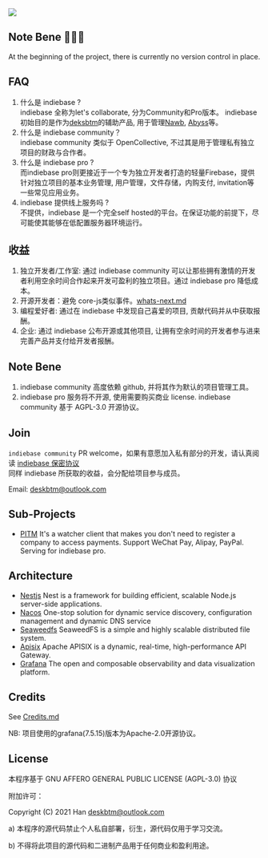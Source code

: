 <a href='https://indiebase.deskbtm.com' target="_blank">
<img src="https://user-images.githubusercontent.com/45007226/245068424-e84cd3f6-81b3-4905-a850-18b59479ba79.svg" />
</a>
<br />

## Note Bene 🚧🚧🚧
At the beginning of the project, there is currently no version control in place.

## FAQ

1. 什么是 indiebase ?  
indiebase 全称为let's collaborate, 分为Community和Pro版本。
indiebase 初始目的是作为[deksbtm](https://deskbtm.com)的辅助产品, 用于管理[Nawb](https://nawb.deskbtm.com/), [Abyss](https://github.com/deskbtm-abyss/abyss)等。
2. 什么是 indiebase community？  
indiebase community 类似于 OpenCollective, 不过其是用于管理私有独立项目的财政与合作者。
3. 什么是 indiebase pro ?  
而indiebase pro则更接近于一个专为独立开发者打造的轻量Firebase，提供针对独立项目的基本业务管理, 用户管理，文件存储，内购支付, invitation等一些常见应用业务。
4. indiebase 提供线上服务吗 ?  
不提供，indiebase 是一个完全self hosted的平台。在保证功能的前提下，尽可能使其能够在低配置服务器环境运行。

## 收益

1. 独立开发者/工作室: 通过 indiebase community 可以让那些拥有激情的开发者利用空余时间合作起来开发可盈利的独立项目。通过 indiebase pro 降低成本。
2. 开源开发者：避免 core-js类似事件。[whats-next.md](https://github.com/zloirock/core-js/blob/master/docs/2023-02-14-so-whats-next.md)
3. 编程爱好者: 通过在 indiebase 中发现自己喜爱的项目, 贡献代码并从中获取报酬。
4. 企业: 通过 indiebase 公布开源或其他项目, 让拥有空余时间的开发者参与进来完善产品并支付给开发者报酬。

## Note Bene

1. indiebase community 高度依赖 github, 并将其作为默认的项目管理工具。
2. indiebase pro 服务将不开源, 使用需要购买商业 license. indiebase community 基于 AGPL-3.0 开源协议。

## Join

`indiebase community` PR welcome，如果有意愿加入私有部分的开发，请认真阅读 [indiebase 保密协议](https://github.com/indiebase/indiebase/blob/dev/docs/zh-CN/non-disclosure-agreement-zh_cn.md)
<br />
同样 indiebase 所获取的收益，会分配给项目参与成员。

Email: deskbtm@outlook.com


## Sub-Projects
- [PITM](https://github.com/indiebase/PTIM) It's a watcher client that makes you don't need to register a company to access payments. Support WeChat Pay, Alipay, PayPal. Serving for indiebase pro.

## Architecture
- [Nestjs](https://github.com/nestjs/nest) Nest is a framework for building efficient, scalable Node.js server-side applications.
- [Nacos](https://github.com/alibaba/nacos) One-stop solution for dynamic service discovery, configuration management and dynamic DNS service
- [Seaweedfs](https://github.com/seaweedfs/seaweedfs) SeaweedFS is a simple and highly scalable distributed file system.
- [Apisix](https://github.com/apache/apisix) Apache APISIX is a dynamic, real-time, high-performance API Gateway.
- [Grafana](https://github.com/grafana/grafana) The open and composable observability and data visualization platform.

## Credits

See [Credits.md](https://github.com/indiebase/indiebase/blob/main/docs/CREDITS.md)

NB: 项目使用的grafana(7.5.15)版本为Apache-2.0开源协议。

## License

本程序基于 GNU AFFERO GENERAL PUBLIC LICENSE (AGPL-3.0) 协议

附加许可：

Copyright (C) 2021 Han <deskbtm@outlook.com>

a) 本程序的源代码禁止个人私自部署，衍生，源代码仅用于学习交流。

b) 不得将此项目的源代码和二进制产品用于任何商业和盈利用途。
